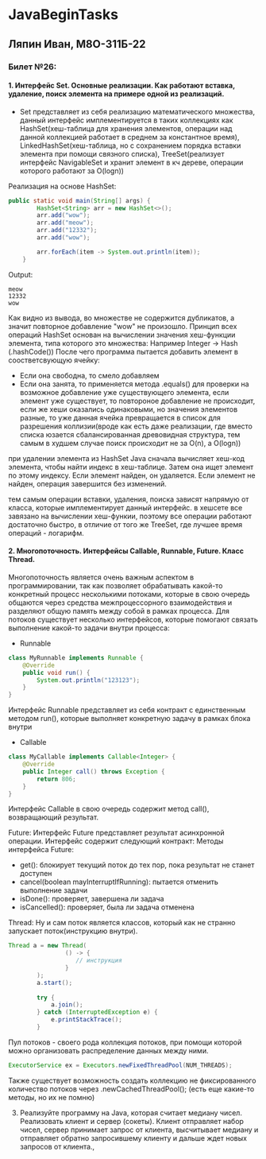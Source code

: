 # JavaBeginTasks
## Ляпин Иван, М8О-311Б-22

### Билет №26:
#### 1.  Интерфейс Set<E>. Основные реализации. Как работают вставка, удаление, поиск элемента на примере одной из реализаций.
- Set<E> представляет из себя реализацию математического множества, данный интерфейс имплементируется в таких коллекциях как HashSet(хеш-таблица для хранения элементов, операции над данной коллекцией работает в среднем за константное время), LinkedHashSet(хеш-таблица, но с сохранением порядка вставки элемента при помощи связного списка),
TreeSet(реализует интерфейс NavigableSet и хранит элемент в кч дереве, операции которого работают за O(logn))

Реализация на основе HashSet:
```Java
public static void main(String[] args) {
        HashSet<String> arr = new HashSet<>();
        arr.add("wow");
        arr.add("meow");
        arr.add("12332");
        arr.add("wow");

        arr.forEach(item -> System.out.println(item));
    }
```
Output: 
```
meow
12332
wow
```
Как видно из вывода, во множестве не содержится дубликатов, а значит повторное добавление "wow" не произошло. 
Принцип всех операций HashSet основан на вычислении значения хеш-функции элемента, типа которого это множества: Например Integer -> Hash (.hashCode())
После чего программа пытается добавить элемент в соостветсвующую ячейку:
- Если она свободна, то смело добавляем
- Если она занята, то применяется метода .equals() для проверки на возможное добавление уже существующего элемента, если элемент уже существует, то повтороное добавление не происходит, если же хеши оказались одинаковыми, но значения элементов разные, то уже данная ячейка превращается в список для разрешения коллизии(вроде как есть даже реализации, где вместо списка юзается сбалансированная древовидная структура, тем самым в худшем случае поиск происходит не за O(n), а O(logn))

при удалении элемента из HashSet Java сначала вычисляет хеш-код элемента, чтобы найти индекс в хеш-таблице. Затем она ищет элемент по этому индексу. Если элемент найден, он удаляется. Если элемент не найден, операция завершится без изменений.

тем самым операции вставки, удаления, поиска зависят напрямую от класса, которые имплементирует данный интерфейс. в хешсете все завязано на вычислении хеш-функии, поэтому все операции работают достаточно быстро, в отличие от того же TreeSet, где лучшее время операций - логарифм.
#### 2.  Многопоточность. Интерфейсы Callable, Runnable, Future. Класс Thread.
Многопоточность является очень важным аспектом в программировании, так как позволяет обрабатывать какой-то конкретный процесс несколькими потоками, которые в свою очередь общаются через средства межпроцессорного взаимодействия и разделяют общую память между собой в рамках процесса. Для потоков существует несколько интерфейсов, которые помогают связать выполнение какой-то задачи внутри процесса:
- Runnable
```Java
class MyRunnable implements Runnable {
    @Override
    public void run() {
        System.out.println("123123");
    }
}
```
Интерфейс Runnable представляет из себя контракт с единственным методом run(), которые выполняет конкретную задачу в рамках блока внутри
- Callable
```Java
class MyCallable implements Callable<Integer> {
    @Override
    public Integer call() throws Exception {
        return 806; 
    }
}
```
Интерфейс Callable в свою очередь содержит метод call(), возвращающий результат.

Future:
Интерфейс Future представляет результат асинхронной операции. Интерфейс содержит следующий контракт:
Методы интерфейса Future:
- get(): блокирует текущий поток до тех пор, пока результат не станет доступен
- cancel(boolean mayInterruptIfRunning): пытается отменить выполнение задачи
- isDone(): проверяет, завершена ли задача
- isCancelled(): проверяет, была ли задача отменена

Thread:
Ну и сам поток является классов, который как не странно запускает поток(инструкцию внутри). 
```Java
Thread a = new Thread(
                () -> {
                   // инструкция 
                }
        );
        a.start();
        
        try {
            a.join();
        } catch (InterruptedException e) {
            e.printStackTrace();
        }
```
Пул потоков - своего рода коллекция потоков, при помощи которой можно организовать распределение данных между ними.
```Java
ExecutorService ex = Executors.newFixedThreadPool(NUM_THREADS);
```
Также существует возможность создать коллекцию не фиксированного количество потоков через .newCachedThreadPool(); (есть еще какие-то методы, но их не помню)


3.  Реализуйте программу на Java, которая считает медиану чисел. Реализовать клиент и сервер (сокеты). Клиент отправляет набор чисел, сервер принимает запрос от клиента, высчитывает медиану и отправляет обратно запросившему клиенту и дальше ждет новых запросов от клиента.,
